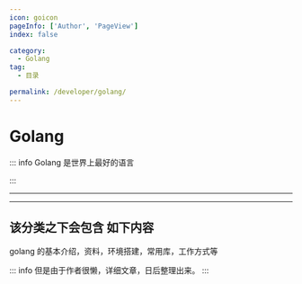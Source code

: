 ```yaml
---
icon: goicon
pageInfo: ['Author', 'PageView']
index: false

category:
  - Golang
tag:
  - 目录

permalink: /developer/golang/
---
```


# Golang

::: info Golang 是世界上最好的语言

:::

---

<Catalog base='/developer/golang/' />

---

## 该分类之下会包含 如下内容

golang 的基本介绍，资料，环境搭建，常用库，工作方式等

::: info
但是由于作者很懒，详细文章，日后整理出来。
:::
